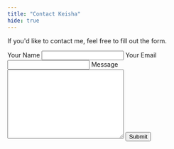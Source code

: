 ```yaml
---
title: "Contact Keisha"
hide: true
---
```


<p>If you'd like to contact me, feel free to fill out the form.</p>

<form action="https://formspree.io/ksp@keishasperkins.com" method="post" id="contact-form">
	<label for="name">Your Name</label>
	<input type="text" id="name" name="name">
	<label for="email">Your Email</label>
	<input type="text" id="email" name="_replyto">
	<label for="message">Message</label>
	<textarea name="message" id="message" cols="30" rows="10"></textarea>
	<input type="hidden" name="_next" value="../page/thankyou" />
	<input type="hidden" name="_subject" value="New Form Submission from Your Blog!" />
	<input type="text" name="_gotcha" style="display:none" />
	<button class="button submit button-square" type="submit" form="contact-form" value="Submit">Submit</button>
</form>

